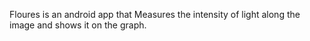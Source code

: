 Floures is an android app that Measures the intensity of light along the image and shows it on the graph.
